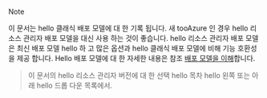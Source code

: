 > [!NOTE]
> 이 문서는 hello 클래식 배포 모델에 대 한 기록 됩니다. 새 tooAzure 인 경우 hello 리소스 관리자 배포 모델을 대신 사용 하는 것이 좋습니다. hello 리소스 관리자 배포 모델은 최신 배포 모델 hello 하 고 많은 옵션과 hello 클래식 배포 모델에 비해 기능 호환성을 제공 합니다. Hello 배포 모델에 대 한 자세한 내용은 참조 [배포 모델을 이해](../articles/resource-manager-deployment-model.md)합니다.

> 이 문서의 hello 리소스 관리자 버전에 대 한 선택 hello 목차 hello 왼쪽 또는 아래 hello 드롭 다운 목록에서.
>
>